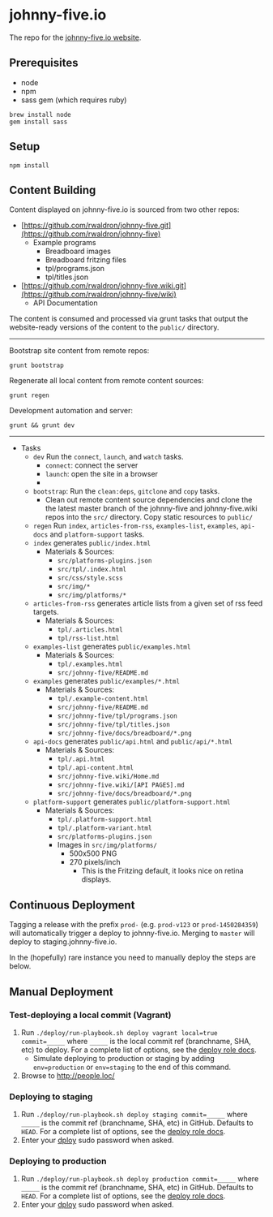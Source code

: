 # johnny-five.io

The repo for the [johnny-five.io website](http://johnny-five.io).

## Prerequisites

- node
- npm
- sass gem (which requires ruby)

```
brew install node
gem install sass
```

## Setup

```
npm install
```

## Content Building

Content displayed on johnny-five.io is sourced from two other repos:

- [https://github.com/rwaldron/johnny-five.git](https://github.com/rwaldron/johnny-five)
    + Example programs
        * Breadboard images
        * Breadboard fritzing files
        * tpl/programs.json
        * tpl/titles.json
- [https://github.com/rwaldron/johnny-five.wiki.git](https://github.com/rwaldron/johnny-five/wiki)
    + API Documentation

The content is consumed and processed via grunt tasks that output the website-ready versions of the content to the `public/` directory.

-------
Bootstrap site content from remote repos:

```
grunt bootstrap
```

Regenerate all local content from remote content sources:

```
grunt regen
```

Development automation and server:

```
grunt && grunt dev
```
-------


- Tasks
    + `dev` Run the `connect`, `launch`, and `watch` tasks.
        * `connect`: connect the server
        * `launch`: open the site in a browser
        *
    + `bootstrap`: Run the `clean:deps`, `gitclone` and `copy` tasks.
        * Clean out remote content source dependencies and clone the the latest master branch of the johnny-five and johnny-five.wiki repos into the `src/` directory. Copy static resources to `public/`
    + `regen` Run `index`, `articles-from-rss`, `examples-list`, `examples`, `api-docs` and `platform-support` tasks.
    + `index` generates `public/index.html`
        * Materials & Sources:
            - `src/platforms-plugins.json`
            - `src/tpl/.index.html`
            - `src/css/style.scss`
            - `src/img/*`
            - `src/img/platforms/*`
    + `articles-from-rss` generates article lists from a given set of rss feed targets.
        * Materials & Sources:
            - `tpl/.articles.html`
            - `tpl/rss-list.html`
    + `examples-list` generates `public/examples.html`
        * Materials & Sources:
            - `tpl/.examples.html`
            - `src/johnny-five/README.md`
    + `examples` generates `public/examples/*.html`
        * Materials & Sources:
            - `tpl/.example-content.html`
            - `src/johnny-five/README.md`
            - `src/johnny-five/tpl/programs.json`
            - `src/johnny-five/tpl/titles.json`
            - `src/johnny-five/docs/breadboard/*.png`
    + `api-docs` generates `public/api.html` and `public/api/*.html`
        * Materials & Sources:
            - `tpl/.api.html`
            - `tpl/.api-content.html`
            - `src/johnny-five.wiki/Home.md`
            - `src/johnny-five.wiki/[API PAGES].md`
            - `src/johnny-five/docs/breadboard/*.png`
    + `platform-support` generates `public/platform-support.html`
        * Materials & Sources:
            - `tpl/.platform-support.html`
            - `tpl/.platform-variant.html`
            - `src/platforms-plugins.json`
            - Images in `src/img/platforms/`
                + 500x500 PNG
                + 270 pixels/inch
                    * This is the Fritzing default, it looks nice on retina displays.


## Continuous Deployment

Tagging a release with the prefix `prod-` (e.g. `prod-v123` or `prod-1450284359`) will automatically trigger a deploy to johnny-five.io. Merging to `master` will deploy to staging.johnny-five.io.

In the (hopefully) rare instance you need to manually deploy the steps are below.

## Manual Deployment

### Test-deploying a local commit (Vagrant)

1. Run `./deploy/run-playbook.sh deploy vagrant local=true commit=_____` where
	 `_____` is the local commit ref (branchname, SHA, etc) to deploy. For a
	 complete list of options, see the [deploy role docs][deploy].
	 * Simulate deploying to production or staging by adding `env=production` or
		 `env=staging` to the end of this command.
1. Browse to <http://people.loc/>

[deploy]: https://deployment-workflow.bocoup.com/#deploy-role

### Deploying to staging

1. Run `./deploy/run-playbook.sh deploy staging commit=_____` where `_____` is
	 the commit ref (branchname, SHA, etc) in GitHub. Defaults to `HEAD`. For a complete list of
	 options, see the [deploy role docs][deploy].
1. Enter your [dploy][dploy] sudo password when asked.

### Deploying to production

1. Run `./deploy/run-playbook.sh deploy production commit=_____` where `_____`
	 is the commit ref (branchname, SHA, etc) in GitHub. Defaults to `HEAD`. For a complete list of
	 options, see the [deploy role docs][deploy].
1. Enter your [dploy][dploy] sudo password when asked.

[dploy]: https://github.com/bocoup/infrastructure/blob/master/ansible/group_vars/all.yml
